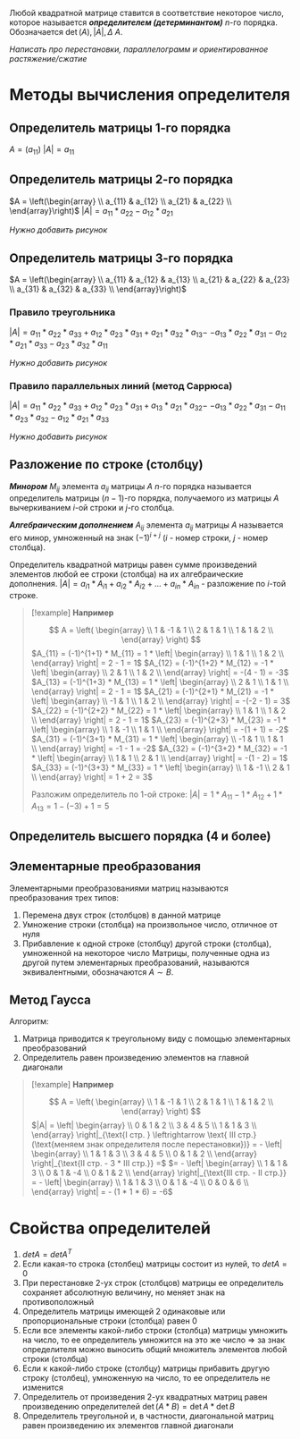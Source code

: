Любой квадратной матрице ставится в соответствие некоторое число, которое называется ***определителем (детерминантом)*** $n$-го порядка.
Обозначается $\det(A), |A|, \Delta \ A$.

*Написать про перестановки, параллелограмм и ориентированное растяжение/сжатие*
# Методы вычисления определителя
## Определитель матрицы 1-го порядка

$A = ( a_{11} )$
$| A | = a_{11}$
## Определитель матрицы 2-го порядка

$A = \left(\begin{array} \\ a_{11} & a_{12} \\ a_{21} & a_{22} \\ \end{array}\right)$
$| A | = a_{11} * a_{22} - a_{12} * a_{21}$

*Нужно добавить рисунок*
## Определитель матрицы 3-го порядка

$A = \left(\begin{array} \\ a_{11} & a_{12} & a_{13} \\ a_{21} & a_{22} & a_{23} \\ a_{31} & a_{32} & a_{33} \\ \end{array}\right)$
### Правило треугольника

$| A | = a_{11} * a_{22} * a_{33} + a_{12} * a_{23} * a_{31} + a_{21} * a_{32} * a_{13} -$
$- a_{13} * a_{22} * a_{31} - a_{12} * a_{21} * a_{33} - a_{23} * a_{32} * a_{11}$

*Нужно добавить рисунок*
### Правило параллельных линий (метод Саррюса)

$| A | = a_{11} * a_{22} * a_{33} + a_{12} * a_{23} * a_{31} + a_{13} * a_{21} * a_{32} -$
$- a_{13} * a_{22} * a_{31} - a_{11} * a_{23} * a_{32} - a_{12} * a_{21} * a_{33}$

*Нужно добавить рисунок*
## Разложение по строке (столбцу)

***Минором*** $M_{ij}$ элемента $a_{ij}$ матрицы $A$ $n$-го порядка называется определитель матрицы $(n-1)$-го порядка, получаемого из матрицы $A$ вычеркиванием $i$-ой строки и $j$-го столбца.

***Алгебраическим дополнением*** $A_{ij}$ элемента $a_{ij}$ матрицы $A$ называется его минор, умноженный на знак $(-1)^{i + j}$ ($i$ - номер строки, $j$ - номер столбца).

Определитель квадратной матрицы равен сумме произведений элементов любой ее строки (столбца) на их алгебраические дополнения.
$| A | = a_{i1}*A_{i1} + a_{i2}*A_{i2} + \dots + a_{in}*A_{in}$ - разложение по $i$-той строке.

>[!example] **Например**
>
>$$
>A = \left(
\begin{array} \\
1 & -1 & 1 \\
2 & 1 & 1 \\
1 & 1 & 2 \\
\end{array}
\right)
>$$
>$A_{11} = (-1)^{1+1} * M_{11} = 1 * \left| \begin{array} \\ 1 & 1 \\ 1 & 2 \\ \end{array} \right| = 2 - 1 = 1$
>$A_{12} = (-1)^{1+2} * M_{12} = -1 * \left| \begin{array} \\ 2 & 1 \\ 1 & 2 \\ \end{array} \right| = -(4 - 1) = -3$
>$A_{13} = (-1)^{1+3} * M_{13} = 1 * \left| \begin{array} \\ 2 & 1 \\ 1 & 1 \\ \end{array} \right| = 2 - 1 = 1$
>$A_{21} = (-1)^{2+1} * M_{21} = -1 * \left| \begin{array} \\ -1 & 1 \\ 1 & 2 \\ \end{array} \right| = -(-2 - 1) = 3$
>$A_{22} = (-1)^{2+2} * M_{22} = 1 * \left| \begin{array} \\ 1 & 1 \\ 1 & 2 \\ \end{array} \right| = 2 - 1 = 1$
>$A_{23} = (-1)^{2+3} * M_{23} = -1 * \left| \begin{array} \\ 1 & -1 \\ 1 & 1 \\ \end{array} \right| = -(1 + 1) = -2$
>$A_{31} = (-1)^{3+1} * M_{31} = 1 * \left| \begin{array} \\ -1 & 1 \\ 1 & 1 \\ \end{array} \right| = -1 - 1 = -2$
>$A_{32} = (-1)^{3+2} * M_{32} = -1 * \left| \begin{array} \\ 1 & 1 \\ 2 & 1 \\ \end{array} \right| = -(1 - 2) = 1$
>$A_{33} = (-1)^{3+3} * M_{33} = 1 * \left| \begin{array} \\ 1 & -1 \\ 2 & 1 \\ \end{array} \right| = 1 + 2 = 3$
>
>Разложим определитель по $1$-ой строке:
>$| A | = 1 * A_{11} - 1 * A_{12} + 1 * A_{13} = 1 - (-3) + 1 = 5$
## Определитель высшего порядка (4 и более)
## Элементарные преобразования

Элементарными преобразованиями матриц называются преобразования трех типов:
1. Перемена двух строк (столбцов) в данной матрице
2. Умножение строки (столбца) на произвольное число, отличное от нуля
3. Прибавление к одной строке (столбцу) другой строки (столбца), умноженной на некоторое число
Матрицы, полученные одна из другой путем элементарных преобразований, называются эквивалентными, обозначаются $A \sim B$.
## Метод Гаусса

Алгоритм:
1. Матрица приводится к треугольному виду с помощью элементарных преобразований
2. Определитель равен произведению элементов на главной диагонали

>[!example] **Например**
>
>$$
A = \left(
\begin{array} \\
1 & -1 & 1 \\
2 & 1 & 1 \\
1 & 1 & 2 \\
\end{array}
\right)
>$$
>$|A| = \left| \begin{array} \\ 0 & 1 & 2 \\ 3 & 4 & 5 \\ 1 & 1 & 3 \\ \end{array} \right|_{\text{I стр. } \leftrightarrow \text{ III стр.} (\text{меняем знак определителя после перестановки})} = - \left| \begin{array} \\ 1 & 1 & 3 \\ 3 & 4 & 5 \\ 0 & 1 & 2 \\ \end{array} \right|_{\text{II стр. - 3 * III стр.}} =$
>$= - \left| \begin{array} \\ 1 & 1 & 3 \\ 0 & 1 & -4 \\ 0 & 1 & 2 \\ \end{array} \right|_{\text{III стр. - II стр.}} = - \left| \begin{array} \\ 1 & 1 & 3 \\ 0 & 1 & -4 \\ 0 & 0 & 6 \\ \end{array} \right| = - (1 * 1 * 6) = -6$
# Свойства определителей

1. $det A = det A^T$
2. Если какая-то строка (столбец) матрицы состоит из нулей, то $det A = 0$
3. При перестановке $2$-ух строк (столбцов) матрицы ее определитель сохраняет абсолютную величину, но меняет знак на противоположный
4. Определитель матрицы имеющей 2 одинаковые или пропорциональные строки (столбца) равен $0$
5. Если все элементы какой-либо строки (столбца) матрицы умножить на число, то ее определитель умножится на это же число $\Rightarrow$ за знак определителя можно выносить общий множитель элементов любой строки (столбца)
6. Если к какой-либо строке (столбцу) матрицы прибавить другую строку (столбец), умноженную на число, то ее определитель не изменится
7. Определитель от произведения $2$-ух квадратных матриц равен произведению определителей
   $\det (A*B) = \det A * \det B$
9. Определитель треугольной и, в частности, диагональной матриц равен произведению их элементов главной диагонали